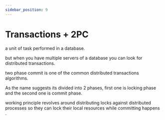 ```yaml
---
sidebar_position: 9
---
```


# Transactions + 2PC
a unit of task performed in a database.

but when you have multiple servers of a database you can look for distributed transactions. 

two phase commit is one of the common distributed transactions algorithms.

As the name suggests its divided into 2 phases, first one is locking phase and the second one is commit phase.

working principle revolves around distributing locks against distributed processes so they can lock their local resources while committing happens .

